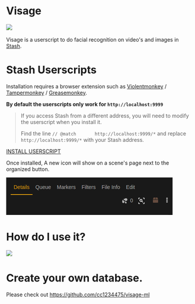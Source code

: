# Visage

![](_media/logo.png)

Visage is a userscript to do facial recognition on video's and images in [Stash](https://github.com/stashapp/stash). 

# Stash Userscripts

Installation requires a browser extension such as [Violentmonkey](https://violentmonkey.github.io/) / [Tampermonkey](https://www.tampermonkey.net/) / [Greasemonkey](https://www.greasespot.net/).

**By default the userscripts only work for `http://localhost:9999`**

> If you access Stash from a different address, you will need to modify the userscript when you install it.
>
> Find the line `// @match       http://localhost:9999/*` and replace `http://localhost:9999/*` with your Stash address.

[INSTALL USERSCRIPT](userscript/visage.user.js?raw=1)

Once installed, A new icon will show on a scene's page next to the organized button.

![](_media/face_scan_icon.png)

# How do I use it?

![](_media/example.gif)

# Create your own database.

Please check out https://github.com/cc1234475/visage-ml
